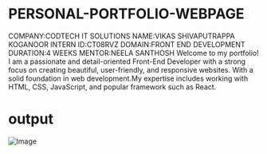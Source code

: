 # PERSONAL-PORTFOLIO-WEBPAGE
COMPANY:CODTECH IT SOLUTIONS
NAME:VIKAS SHIVAPUTRAPPA KOGANOOR
INTERN ID:CT08RVZ
DOMAIN:FRONT END DEVELOPMENT
DURATION:4 WEEKS
MENTOR:NEELA SANTHOSH
Welcome to my portfolio! I am a passionate and detail-oriented Front-End Developer with a strong focus on creating beautiful, user-friendly, and responsive websites. With a solid foundation in web development.My expertise includes working with HTML, CSS, JavaScript, and popular framework such as React.
# output
![Image](https://github.com/user-attachments/assets/de5f9275-a355-4c86-bc0d-249f38b2d742)
